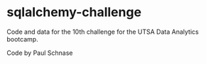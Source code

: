 # sqlalchemy-challenge

Code and data for the 10th challenge for the UTSA Data Analytics bootcamp.

Code by Paul Schnase
